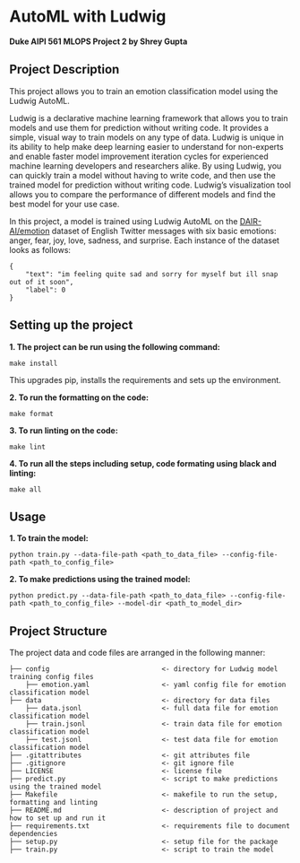 # AutoML with Ludwig
**Duke AIPI 561 MLOPS Project 2 by Shrey Gupta**

## Project Description
This project allows you to train an emotion classification model using the Ludwig AutoML. 

Ludwig is a declarative machine learning framework that allows you to train models and use them for prediction without writing code. It provides a simple, visual way to train models on any type of data. Ludwig is unique in its ability to help make deep learning easier to understand for non-experts and enable faster model improvement iteration cycles for experienced machine learning developers and researchers alike. By using Ludwig, you can quickly train a model without having to write code, and then use the trained model for prediction without writing code. Ludwig’s visualization tool allows you to compare the performance of different models and find the best model for your use case.

In this project, a model is trained using Ludwig AutoML on the [DAIR-AI/emotion](https://huggingface.co/datasets/dair-ai/emotion) dataset of English Twitter messages with six basic emotions: anger, fear, joy, love, sadness, and surprise. Each instance of the dataset looks as follows:
```
{
    "text": "im feeling quite sad and sorry for myself but ill snap out of it soon",
    "label": 0
}
```

## Setting up the project
**1. The project can be run using the following command:**  
```
make install
```
This upgrades pip, installs the requirements and sets up the environment.

**2. To run the formatting on the code:**  
```
make format
```
**3. To run linting on the code:**  
```
make lint
```  
**4. To run all the steps including setup, code formating using black and linting:**  
```
make all
```

## Usage
**1. To train the model:**  
```
python train.py --data-file-path <path_to_data_file> --config-file-path <path_to_config_file>
```

**2. To make predictions using the trained model:**  
```
python predict.py --data-file-path <path_to_data_file> --config-file-path <path_to_config_file> --model-dir <path_to_model_dir>
```

## Project Structure
The project data and code files are arranged in the following manner:

```
├── config                            <- directory for Ludwig model training config files   
    ├── emotion.yaml                  <- yaml config file for emotion classification model
├── data                              <- directory for data files
    ├── data.jsonl                    <- full data file for emotion classification model
    ├── train.jsonl                   <- train data file for emotion classification model
    ├── test.jsonl                    <- test data file for emotion classification model
├── .gitattributes                    <- git attributes file
├── .gitignore                        <- git ignore file
├── LICENSE                           <- license file
├── predict.py                        <- script to make predictions using the trained model
├── Makefile                          <- makefile to run the setup, formatting and linting
├── README.md                         <- description of project and how to set up and run it
├── requirements.txt                  <- requirements file to document dependencies
├── setup.py                          <- setup file for the package
├── train.py                          <- script to train the model
```